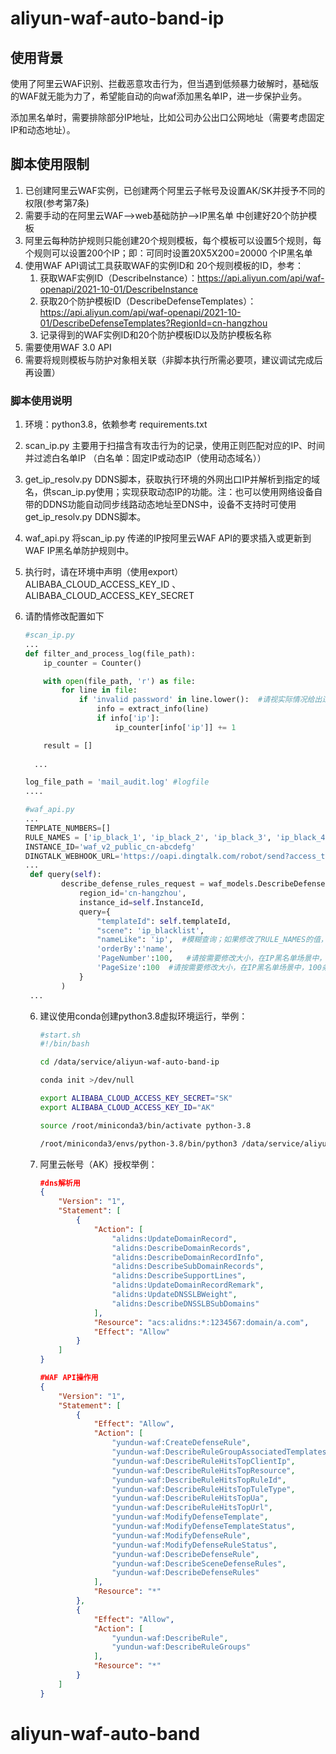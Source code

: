# aliyun-waf-auto-band-ip



## 使用背景

使用了阿里云WAF识别、拦截恶意攻击行为，但当遇到低频暴力破解时，基础版的WAF就无能为力了，希望能自动的向waf添加黑名单IP，进一步保护业务。

添加黑名单时，需要排除部分IP地址，比如公司办公出口公网地址（需要考虑固定IP和动态地址）。



## 脚本使用限制

1. 已创建阿里云WAF实例，已创建两个阿里云子帐号及设置AK/SK并授予不同的权限(参考第7条)
2. 需要手动的在阿里云WAF-->web基础防护-->IP黑名单 中创建好20个防护模板
3. 阿里云每种防护规则只能创建20个规则模板，每个模板可以设置5个规则，每个规则可以设置200个IP；即：可同时设置20X5X200=20000 个IP黑名单
4. 使用WAF API调试工具获取WAF的实例ID和 20个规则模板的ID，参考：
   1. 获取WAF实例ID（DescribeInstance）：https://api.aliyun.com/api/waf-openapi/2021-10-01/DescribeInstance
   2. 获取20个防护模板ID（DescribeDefenseTemplates）： https://api.aliyun.com/api/waf-openapi/2021-10-01/DescribeDefenseTemplates?RegionId=cn-hangzhou  
   3. 记录得到的WAF实例ID和20个防护模板ID以及防护模板名称
5. 需要使用WAF 3.0 API 
6. 需要将规则模板与防护对象相关联（非脚本执行所需必要项，建议调试完成后再设置）

### 脚本使用说明

1. 环境：python3.8，依赖参考 requirements.txt

2. scan_ip.py 主要用于扫描含有攻击行为的记录，使用正则匹配对应的IP、时间并过滤白名单IP （白名单：固定IP或动态IP（使用动态域名）） 

3. get_ip_resolv.py  DDNS脚本，获取执行环境的外网出口IP并解析到指定的域名，供scan_ip.py使用；实现获取动态IP的功能。注：也可以使用网络设备自带的DDNS功能自动同步线路动态地址至DNS中，设备不支持时可使用get_ip_resolv.py  DDNS脚本。

4. waf_api.py 将scan_ip.py 传递的IP按阿里云WAF API的要求插入或更新到WAF IP黑名单防护规则中。

5. 执行时，请在环境中声明（使用export）ALIBABA_CLOUD_ACCESS_KEY_ID 、ALIBABA_CLOUD_ACCESS_KEY_SECRET 

6. 请酌情修改配置如下

   ```python
   #scan_ip.py
   ...
   def filter_and_process_log(file_path):
       ip_counter = Counter()
   
       with open(file_path, 'r') as file:
           for line in file:
               if 'invalid password' in line.lower():  #请视实际情况给出过滤条件
                   info = extract_info(line)
                   if info['ip']:
                       ip_counter[info['ip']] += 1
   
       result = []
       
     ...
   
   log_file_path = 'mail_audit.log' #logfile  
   ....
   
   #waf_api.py
   ...
   TEMPLATE_NUMBERS=[]
   RULE_NAMES = ['ip_black_1', 'ip_black_2', 'ip_black_3', 'ip_black_4', 'ip_black_5']  #此处不建议修改
   INSTANCE_ID='waf_v2_public_cn-abcdefg'
   DINGTALK_WEBHOOK_URL='https://oapi.dingtalk.com/robot/send?access_token=1234'
   ...
    def query(self):
           describe_defense_rules_request = waf_models.DescribeDefenseRulesRequest(
               region_id='cn-hangzhou',
               instance_id=self.InstanceId,  
               query={
                   "templateId": self.templateId,
                   "scene": 'ip_blacklist',
                   "nameLike": 'ip',  #模糊查询；如果修改了RULE_NAMES的值，请一起修改
                   'orderBy':'name',
                   'PageNumber':100,   #请按需要修改大小，在IP黑名单场景中，100条足矣
                   'PageSize':100  #请按需要修改大小，在IP黑名单场景中，100条足矣
               }
           )
    ...
   
   ```

   6. 建议使用conda创建python3.8虚拟环境运行，举例：

      ```bash
      #start.sh
      #!/bin/bash
      
      cd /data/service/aliyun-waf-auto-band-ip
      
      conda init >/dev/null
      
      export ALIBABA_CLOUD_ACCESS_KEY_SECRET="SK"
      export ALIBABA_CLOUD_ACCESS_KEY_ID="AK"
      
      source /root/miniconda3/bin/activate python-3.8
      
      /root/miniconda3/envs/python-3.8/bin/python3 /data/service/aliyun-waf-auto-band-ip/scan_ip.py
      ```

      

   7. 阿里云帐号（AK）授权举例：

      ```json
      #dns解析用
      {
          "Version": "1",
          "Statement": [
              {
                  "Action": [
                      "alidns:UpdateDomainRecord",
                      "alidns:DescribeDomainRecords",
                      "alidns:DescribeDomainRecordInfo",
                      "alidns:DescribeSubDomainRecords",
                      "alidns:DescribeSupportLines",
                      "alidns:UpdateDomainRecordRemark",
                      "alidns:UpdateDNSSLBWeight",
                      "alidns:DescribeDNSSLBSubDomains"
                  ],
                  "Resource": "acs:alidns:*:1234567:domain/a.com",
                  "Effect": "Allow"
              }
          ]
      }
      
      #WAF API操作用
      {
          "Version": "1",
          "Statement": [
              {
                  "Effect": "Allow",
                  "Action": [
                      "yundun-waf:CreateDefenseRule",
                      "yundun-waf:DescribeRuleGroupAssociatedTemplates",
                      "yundun-waf:DescribeRuleHitsTopClientIp",
                      "yundun-waf:DescribeRuleHitsTopResource",
                      "yundun-waf:DescribeRuleHitsTopRuleId",
                      "yundun-waf:DescribeRuleHitsTopTuleType",
                      "yundun-waf:DescribeRuleHitsTopUa",
                      "yundun-waf:DescribeRuleHitsTopUrl",
                      "yundun-waf:ModifyDefenseTemplate",
                      "yundun-waf:ModifyDefenseTemplateStatus",
                      "yundun-waf:ModifyDefenseRule",
                      "yundun-waf:ModifyDefenseRuleStatus",
                      "yundun-waf:DescribeDefenseRule",
                      "yundun-waf:DescribeSceneDefenseRules",
                      "yundun-waf:DescribeDefenseRules"
                  ],
                  "Resource": "*"
              },
              {
                  "Effect": "Allow",
                  "Action": [
                      "yundun-waf:DescribeRule",
                      "yundun-waf:DescribeRuleGroups"
                  ],
                  "Resource": "*"
              }
          ]
      }
      
      ```
# aliyun-waf-auto-band
